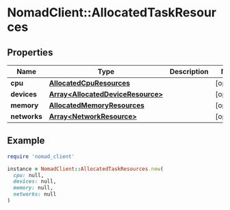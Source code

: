 # NomadClient::AllocatedTaskResources

## Properties

| Name | Type | Description | Notes |
| ---- | ---- | ----------- | ----- |
| **cpu** | [**AllocatedCpuResources**](AllocatedCpuResources.md) |  | [optional] |
| **devices** | [**Array&lt;AllocatedDeviceResource&gt;**](AllocatedDeviceResource.md) |  | [optional] |
| **memory** | [**AllocatedMemoryResources**](AllocatedMemoryResources.md) |  | [optional] |
| **networks** | [**Array&lt;NetworkResource&gt;**](NetworkResource.md) |  | [optional] |

## Example

```ruby
require 'nomad_client'

instance = NomadClient::AllocatedTaskResources.new(
  cpu: null,
  devices: null,
  memory: null,
  networks: null
)
```

